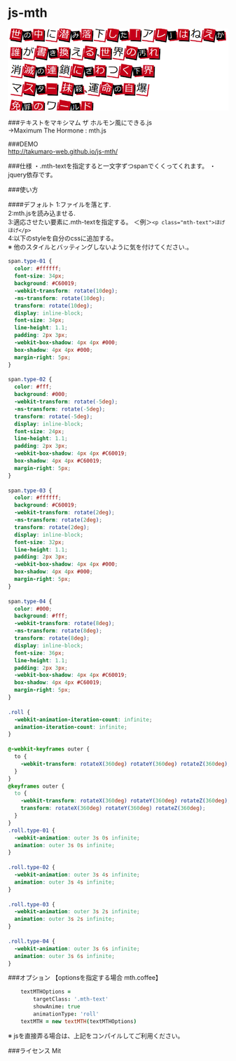 js-mth
======

<img src="https://raw.githubusercontent.com/takumaro-web/js-mth/d3e1ba2cce30f78e35fb7d6c45b4487010cd18db/__sample-image/image.png" alt="">

###テキストをマキシマム ザ ホルモン風にできる.js  
→Maximum The Hormone : mth.js

###DEMO  
http://takumaro-web.github.io/js-mth/

###仕様
・.mth-textを指定すると一文字ずつspanでくくってくれます。 
・jquery依存です。

###使い方

####デフォルト
1:ファイルを落とす.  
2:mth.jsを読み込ませる.   
3:適応させたい要素に.mth-textを指定する。
  ＜例＞``` <p class="mth-text">ほげほげ</p> ```  
4:以下のstyleを自分のcssに追加する。  
  ※ 他のスタイルとバッティングしないように気を付けてください.。  

```css
span.type-01 {
  color: #ffffff;
  font-size: 34px;
  background: #C60019;
  -webkit-transform: rotate(10deg);
  -ms-transform: rotate(10deg);
  transform: rotate(10deg);
  display: inline-block;
  font-size: 34px;
  line-height: 1.1;
  padding: 2px 3px;
  -webkit-box-shadow: 4px 4px #000;
  box-shadow: 4px 4px #000;
  margin-right: 5px;
}

span.type-02 {
  color: #fff;
  background: #000;
  -webkit-transform: rotate(-5deg);
  -ms-transform: rotate(-5deg);
  transform: rotate(-5deg);
  display: inline-block;
  font-size: 24px;
  line-height: 1.1;
  padding: 2px 3px;
  -webkit-box-shadow: 4px 4px #C60019;
  box-shadow: 4px 4px #C60019;
  margin-right: 5px;
}

span.type-03 {
  color: #ffffff;
  background: #C60019;
  -webkit-transform: rotate(2deg);
  -ms-transform: rotate(2deg);
  transform: rotate(2deg);
  display: inline-block;
  font-size: 32px;
  line-height: 1.1;
  padding: 2px 3px;
  -webkit-box-shadow: 4px 4px #000;
  box-shadow: 4px 4px #000;
  margin-right: 5px;
}

span.type-04 {
  color: #000;
  background: #fff;
  -webkit-transform: rotate(8deg);
  -ms-transform: rotate(8deg);
  transform: rotate(8deg);
  display: inline-block;
  font-size: 36px;
  line-height: 1.1;
  padding: 2px 3px;
  -webkit-box-shadow: 4px 4px #C60019;
  box-shadow: 4px 4px #C60019;
  margin-right: 5px;
}

.roll {
  -webkit-animation-iteration-count: infinite;
  animation-iteration-count: infinite;
}

@-webkit-keyframes outer {
  to {
    -webkit-transform: rotateX(360deg) rotateY(360deg) rotateZ(360deg);
  }
}
@keyframes outer {
  to {
    -webkit-transform: rotateX(360deg) rotateY(360deg) rotateZ(360deg);
    transform: rotateX(360deg) rotateY(360deg) rotateZ(360deg);
  }
}
.roll.type-01 {
  -webkit-animation: outer 3s 0s infinite;
  animation: outer 3s 0s infinite;
}

.roll.type-02 {
  -webkit-animation: outer 3s 4s infinite;
  animation: outer 3s 4s infinite;
}

.roll.type-03 {
  -webkit-animation: outer 3s 2s infinite;
  animation: outer 3s 2s infinite;
}

.roll.type-04 {
  -webkit-animation: outer 3s 6s infinite;
  animation: outer 3s 6s infinite;
}
```

###オプション
【optionsを指定する場合 mth.coffee】
```coffee
	textMTHOptions =
		targetClass: '.mth-text' 
		showAnime: true
		animationType: 'roll'
	textMTH = new textMTH(textMTHOptions)
```
※ jsを直接弄る場合は、上記をコンパイルしてご利用ください。

###ライセンス
Mit

